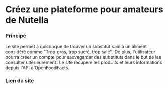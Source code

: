 # Créez une plateforme pour amateurs de Nutella

### Principe

Le site permet à quiconque de trouver un substitut sain à un aliment considéré comme "Trop gras, trop sucré, trop salé". De plus, l'utilisateur pourra créer un compte pour sauvegarder des substituts dans le but de les consulter ultérieurement.
Le site récupère les produits et leurs informations depuis l'API d'OpenFoodFacts.

### Lien du site

